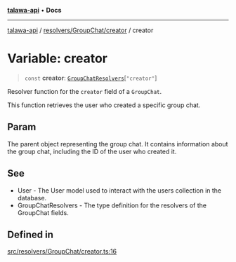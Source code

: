 [**talawa-api**](../../../../README.md) • **Docs**

***

[talawa-api](../../../../modules.md) / [resolvers/GroupChat/creator](../README.md) / creator

# Variable: creator

> `const` **creator**: [`GroupChatResolvers`](../../../../types/generatedGraphQLTypes/type-aliases/GroupChatResolvers.md)\[`"creator"`\]

Resolver function for the `creator` field of a `GroupChat`.

This function retrieves the user who created a specific group chat.

## Param

The parent object representing the group chat. It contains information about the group chat, including the ID of the user who created it.

## See

 - User - The User model used to interact with the users collection in the database.
 - GroupChatResolvers - The type definition for the resolvers of the GroupChat fields.

## Defined in

[src/resolvers/GroupChat/creator.ts:16](https://github.com/PalisadoesFoundation/talawa-api/blob/3bacbf38707ebd3e3e5f1bc5b4cc7aa3b2adc169/src/resolvers/GroupChat/creator.ts#L16)

